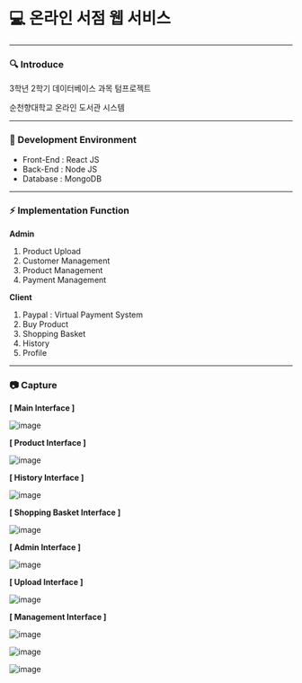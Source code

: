 # 💻 온라인 서점 웹 서비스

---

### 🔍 Introduce

3학년 2학기 데이터베이스 과목 텀프로젝트

순천향대학교 온라인 도서관 시스템

---

### 🔨 Development Environment

- Front-End : React JS
- Back-End : Node JS
- Database : MongoDB

---

### ⚡️ Implementation Function

**Admin**

1. Product Upload
2. Customer Management
3. Product Management
4. Payment Management

**Client**

1. Paypal : Virtual Payment System
2. Buy Product
3. Shopping Basket
4. History
5. Profile

---

### 📷 Capture

**[ Main Interface ]**  
  
![image](https://user-images.githubusercontent.com/64149514/102495246-35c28500-40b9-11eb-9210-c8e13efd1014.png)

**[ Product Interface ]**  
  
![image](https://user-images.githubusercontent.com/64149514/102495406-65718d00-40b9-11eb-96e7-5f4993996dca.png)

**[ History Interface ]**
  
![image](https://user-images.githubusercontent.com/64149514/102495641-ae294600-40b9-11eb-9582-38bf0b6618a1.png)

**[ Shopping Basket Interface ]**
  
![image](https://user-images.githubusercontent.com/64149514/102495758-d9139a00-40b9-11eb-8633-f5448ec8016d.png)

**[ Admin Interface ]**
  
![image](https://user-images.githubusercontent.com/64149514/102495913-0fe9b000-40ba-11eb-9f34-225a3175abeb.png)

**[ Upload Interface ]**
  
![image](https://user-images.githubusercontent.com/64149514/102496023-30b20580-40ba-11eb-8ae3-c3f42073d260.png)

**[ Management Interface ]**
  
![image](https://user-images.githubusercontent.com/64149514/102496103-4fb09780-40ba-11eb-80da-655522fad7dc.png)

![image](https://user-images.githubusercontent.com/64149514/102496154-635bfe00-40ba-11eb-9461-521e928c51d5.png)

![image](https://user-images.githubusercontent.com/64149514/102496219-7a9aeb80-40ba-11eb-947d-720a74069507.png)
